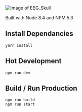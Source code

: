 ![Image of EEG_Skull](https://github.com/Kineviz/OpenBCI-WebXR-EEG/blob/master/src/images/OpenBCI-WebXR-EEG.gif?raw=true)

Built with Node 8.4 and NPM 5.3

Install Dependancies
------------

    yarn install

Hot Development
------------

    npm run dev

Build / Run Production
------------

    npm run build
    npm run start